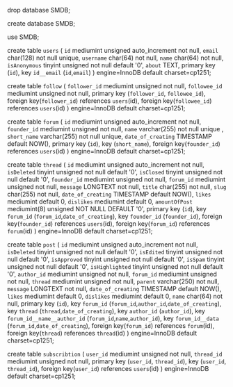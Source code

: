 drop database SMDB;

create database SMDB;

use SMDB;

create table `users` (
`id` mediumint unsigned auto_increment not null,
`email` char(128) not null unique,
`username` char(64) not null,
`name` char(64) not null,
`isAnonymous` tinyint unsigned not null default '0',
`about` TEXT,
primary key (`id`),
key `id__email` (`id`,`email`)
) engine=InnoDB default charset=cp1251;

create table `follow` (
`follower_id` mediumint unsigned not null,
`followee_id` mediumint unsigned not null,
primary key (`follower_id`, `followee_id`),
foreign key(`follower_id`) references `users`(id),
foreign key(`followee_id`) references `users`(id)
) engine=InnoDB default charset=cp1251;

create table `forum` (
`id` mediumint unsigned auto_increment not null,
`founder_id` mediumint unsigned not null,
`name` varchar(255) not null unique ,
`short_name` varchar(255) not null unique,
`date_of_creating` TIMESTAMP default NOW(),
primary key (`id`),
key (`short_name`),
foreign key(`founder_id`) references `users`(id)
) engine=InnoDB default charset=cp1251;

create table `thread` (
`id` mediumint unsigned auto_increment not null,
`isDeleted` tinyint unsigned not null default '0',
`isClosed` tinyint unsigned not null default '0',
`founder_id` mediumint unsigned not null,
`forum_id` mediumint unsigned not null,
`message` LONGTEXT not null,
`title` char(255) not null,
`slug` char(255) not null,
`date_of_creating` TIMESTAMP default NOW(),
`likes` mediumint default 0,
`dislikes` mediumint default 0,
`amountOfPost` mediumint(8) unsigned NOT NULL DEFAULT '0',
primary key (`id`),
key `forum_id` (`forum_id`,`date_of_creating`),
key `founder_id` (`founder_id`),
foreign key(`founder_id`) references `users`(id),
foreign key(`forum_id`) references `forum`(id)
) engine=InnoDB default charset=cp1251;

create table `post` (
`id` mediumint unsigned auto_increment not null,
`isDeleted` tinyint unsigned not null default '0',
`isEdited` tinyint unsigned not null default '0',
`isApproved` tinyint unsigned not null default '0',
`isSpam` tinyint unsigned not null default '0',
`isHighlighted` tinyint unsigned not null default '0',
`author_id` mediumint unsigned not null,
`forum_id` mediumint unsigned not null,
`thread` mediumint unsigned not null,
`parent` varchar(250) not null,
`message` LONGTEXT not null,
`date_of_creating` TIMESTAMP default NOW(),
`likes` mediumint default 0,
`dislikes` mediumint default 0,
`name` char(64) not null,
primary key (`id`),
key `forum_id` (`forum_id`,`author_id`,`date_of_creating`),
key `thread` (`thread`,`date_of_creating`),
key `author_id` (`author_id`),
key `forum_id__name__author_id` (`forum_id`,`name`,`author_id`),
key `forum_id__data` (`forum_id`,`date_of_creating`),
foreign key(`forum_id`) references `forum`(id),
foreign key(`thread`) references `thread`(id)
) engine=InnoDB default charset=cp1251;

create table `subscribtion` (
`user_id` mediumint unsigned not null,
`thread_id` mediumint unsigned not null,
primary key (`user_id`, `thread_id`),
key (`user_id`, `thread_id`),
foreign key(`user_id`) references `users`(id)
) engine=InnoDB default charset=cp1251;
